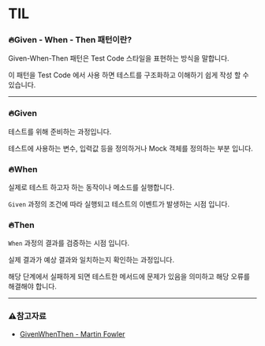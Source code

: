 # TIL

### 🔥Given - When - Then 패턴이란?
Given-When-Then 패턴은 Test Code 스타일을 표현하는 방식을 말합니다.
   
이 패턴을 Test Code 에서 사용 하면 테스트를 구조화하고 이해하기 쉽게 작성 할 수 있습니다.

***

### 🔥Given
테스트를 위해 준비하는 과정입니다.  

테스트에 사용하는 변수, 입력값 등을 정의하거나 Mock 객체를 정의하는 부분 입니다.

### 🔥When
실제로 테스트 하고자 하는 동작이나 메소드를 실행합니다.

`Given` 과정의 조건에 따라 실행되고 테스트의 이벤트가 발생하는 시점 입니다.

### 🔥Then
`When` 과정의 결과를 검증하는 시점 입니다.

실제 결과가 예상 결과와 일치하는지 확인하는 과정입니다.

해당 단계에서 실패하게 되면 테스트한 메서드에 문제가 있음을 의미하고 해당 오류를 해결해야 합니다.

***

### ⚠️참고자료
- [GivenWhenThen - Martin Fowler](https://martinfowler.com/bliki/GivenWhenThen.html)
